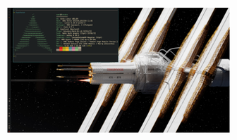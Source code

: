 <!-- ![2024-08-01](./.github/2024-08-01T22:47:36,983659019+02:00.png) -->
<!-- ![2024-08-01](./.github/2024-08-01T22:47:49,231945373+02:00.png) -->
<!---->
<!-- --- -->
<!---->
<!-- ![2024-08-05](./.github/2024-08-05T13:39:40,538944404+02:00.png) -->
<!-- ![2024-08-05](./.github/2024-08-05T13:39:46,943599199+02:00.png) -->
<!-- ![2024-08-05](./.github/2024-08-05T13:39:52,405539642+02:00.png) -->
<!-- ![2024-08-05](./.github/2024-08-05T13:40:32,627919391+02:00.png) -->

<!-- ![2024-08-06](./.github/2024-08-06T14:11:30,485923151+02:00.png) -->

<!-- ![2024-08-07](./.github/2024-08-07T17:36:44,460784167+02:00.png) -->

<!-- ![2024-08-10](./.github/2024-08-10T22:07:13,560537873+02:00.png) -->

![2024-08-10](./.github/2024-08-10T23:50:13,039699021+02:00.png)
